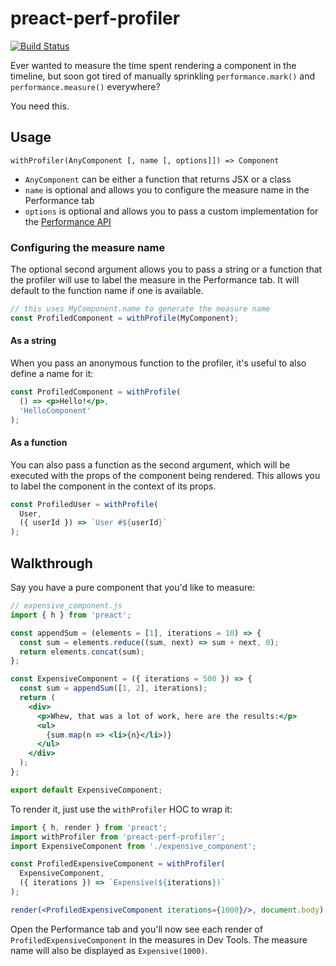 # preact-perf-profiler

[![Build Status](https://travis-ci.org/KrofDrakula/preact-perf-profiler.svg?branch=master)](https://travis-ci.org/KrofDrakula/preact-perf-profiler)

Ever wanted to measure the time spent rendering a component in the
timeline, but soon got tired of manually sprinkling `performance.mark()`
and `performance.measure()` everywhere?

You need this.

## Usage

`withProfiler(AnyComponent [, name [, options]]) => Component`

  - `AnyComponent` can be either a function that returns
     JSX or a class
  - `name` is optional and allows you to configure the measure
    name in the Performance tab
  - `options` is optional and allows you to pass a custom
    implementation for the [Performance API](https://developer.mozilla.org/en-US/docs/Web/API/Performance)

### Configuring the measure name

The optional second argument allows you to pass a string or a
function that the profiler will use to label the measure in the
Performance tab. It will default to the function name if one
is available.

```jsx
// this uses MyComponent.name to generate the measure name
const ProfiledComponent = withProfile(MyComponent);
```

#### As a string

When you pass an anonymous function to the profiler, it's
useful to also define a name for it:

```jsx
const ProfiledComponent = withProfile(
  () => <p>Hello!</p>,
  'HelloComponent'
);
```

#### As a function

You can also pass a function as the second argument, which
will be executed with the props of the component being rendered.
This allows you to label the component in the context of its
props.

```jsx
const ProfiledUser = withProfile(
  User,
  ({ userId }) => `User #${userId}`
);
```

## Walkthrough

Say you have a pure component that you'd like to measure:

```jsx
// expensive_component.js
import { h } from 'preact';

const appendSum = (elements = [1], iterations = 10) => {
  const sum = elements.reduce((sum, next) => sum + next, 0);
  return elements.concat(sum);
};

const ExpensiveComponent = ({ iterations = 500 }) => {
  const sum = appendSum([1, 2], iterations);
  return (
    <div>
      <p>Whew, that was a lot of work, here are the results:</p>
      <ul>
        {sum.map(n => <li>{n}</li>)}
      </ul>
    </div>
  );
};

export default ExpensiveComponent;
```

To render it, just use the `withProfiler` HOC to wrap it:

```jsx
import { h, render } from 'preact';
import withProfiler from 'preact-perf-profiler';
import ExpensiveComponent from './expensive_component';

const ProfiledExpensiveComponent = withProfiler(
  ExpensiveComponent,
  ({ iterations }) => `Expensive(${iterations})`
);

render(<ProfiledExpensiveComponent iterations={1000}/>, document.body);
```

Open the Performance tab and you'll now see each render of
`ProfiledExpensiveComponent` in the measures in Dev Tools.
The measure name will also be displayed as `Expensive(1000)`.
